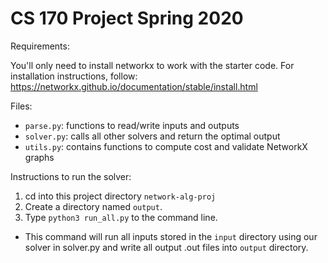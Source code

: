 # CS 170 Project Spring 2020

Requirements:

You'll only need to install networkx to work with the starter code. For installation instructions, follow: https://networkx.github.io/documentation/stable/install.html

Files:
- `parse.py`: functions to read/write inputs and outputs
- `solver.py`: calls all other solvers and return the optimal output
- `utils.py`: contains functions to compute cost and validate NetworkX graphs

Instructions to run the solver:
1. cd into this project directory `network-alg-proj`
2. Create a directory named `output`.
3. Type `python3 run_all.py` to the command line. 
  - This command will run all inputs stored in the `input` directory using our solver in solver.py and write all output .out       files into `output` directory.
